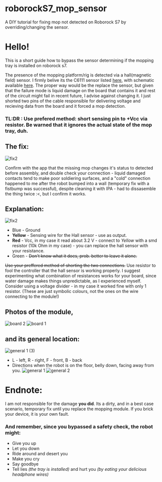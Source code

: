 # roborockS7_mop_sensor
A DIY tutorial for fixing mop not detected on Roborock S7 by overriding/changing the sensor. 

# Hello!

This is a short guide how to bypass the sensor determining if the mopping tray is installed on roborock s7.

The presence of the mopping platform/rig is detected via a hall(magnetic field) sensor. I firmly belive its the C6111 sensor listed [here](https://www.lcsc.com/product-detail/Magnetic-Sensors_Cross-chip-CC6111ST_C285991.html), with schematic available [here](https://datasheet.lcsc.com/lcsc/2304140030_Cross-chip-CC6111ST_C285991.pdf). The proper way would be the replace the sensor, but given that the failure mode is liquid damage on the board that contains it and rest of the circuit might fail in recent future, I advise against changing it. I just shorted two pins of the cable responsible for delivering voltage and recieving data from the board and it forced a mop detection.

### TL:DR : Use prefered method: short sensing pin to +Vcc via resistor. Be **warned** that it ignores the actual state of the mop tray, duh.

## The fix: 
![fix2](https://github.com/3evv/roborockS7_mop_sensor/assets/26227520/2b39fb93-d6ee-42c2-98fb-98e536db93bb)

Confirm with the app that the missing mop changes it's status to detected before assembly, and double check your connection - liquid damaged contacts tend to make poor soldiering surfaces, and a "cold" connection happened to me after the robot bumped into a wall (temporary fix with a fistbump was successful), despite cleaning it with IPA - had to dissasemble the thing twice :<, but I confirm it works.  

## Explanation: 

![fix2](https://github.com/3evv/roborockS7_mop_sensor/assets/26227520/2b39fb93-d6ee-42c2-98fb-98e536db93bb)

- Blue - Ground 
- **Yellow** - Sensing wire for the Hall sensor - use as output. 
- **Red** - Vcc, in my case it read about 3.2 V - connect to _Yellow_ with a smd resistor (10k Ohm in my case) - you can replace the hall sensor with your resistance.
- Green - ~~Don't know what it does, prob. better to leave it alone.~~ 

~~Use your preffered method of shorting the two connections.~~ 
Use resistor to fool the controller that the hall sensor is working properly. I suggest experimenting what combination of resistances works for your board, since water damage makes things unpredictable, as I experienced myself. Consider using a voltage divider - in my case it worked fine with only 1 resistor. (These are just symbolic colours, not the ones on the wire connecting to the module!)

## Photos of the module, 
![board 2](https://github.com/3evv/roborockS7_mop_sensor/assets/26227520/5f33c0ca-ea53-4d74-9158-61d39c83c23f)
![board 1](https://github.com/3evv/roborockS7_mop_sensor/assets/26227520/d8520071-2375-4e97-94e1-8ac15c455db4)
## and its general location:
![general 1 (3)](https://github.com/3evv/roborockS7_mop_sensor/assets/26227520/53b792dd-6453-4767-8672-6d70a2fa0f4a)
- L - left, R - right, F - front, B - back
- Directions when the robot is on the floor, belly down, facing away from you. 
![general 1](https://github.com/3evv/roborockS7_mop_sensor/assets/26227520/2d603d01-51bd-47c2-9ee4-9a9223e6888a)
![general 2](https://github.com/3evv/roborockS7_mop_sensor/assets/26227520/2f4949fc-d878-406b-83c6-606b7c0dde54)
# Endnote: 
I am not responsible for the damage **you did**. Its a dirty, and in a best case scenario, temporary fix until you replace the mopping module. If you brick your device, it is your own fault. 
### And remember, since you bypassed a safety check, the robot might: 
- Give you up
- Let you down
- Ride around and desert you
- Make you cry
- Say goodbye
- Tell lies _(the tray is installed)_ and hurt you _(by eating your delicious headphone wires)_
